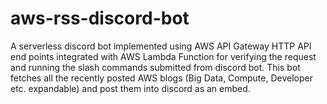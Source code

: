 # aws-rss-discord-bot
A serverless discord bot implemented using AWS API Gateway HTTP API end points integrated with AWS Lambda Function for verifying the request and running the slash commands submitted from discord bot. This bot fetches all the recently posted AWS blogs (Big Data, Compute, Developer etc. expandable) and post them into discord as an embed.
